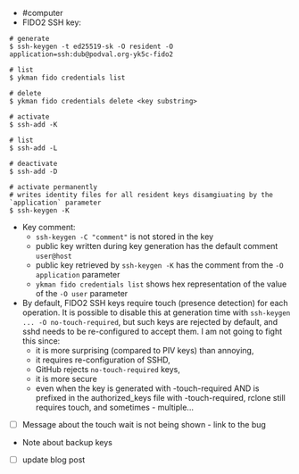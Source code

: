   * #computer
  * FIDO2 SSH key:
```shell
# generate
$ ssh-keygen -t ed25519-sk -O resident -O application=ssh:dub@podval.org-yk5c-fido2

# list
$ ykman fido credentials list

# delete
$ ykman fido credentials delete <key substring>

# activate
$ ssh-add -K

# list
$ ssh-add -L

# deactivate
$ ssh-add -D

# activate permanently
# writes identity files for all resident keys disamgiuating by the `application` parameter
$ ssh-keygen -K
```
  * Key comment:
    * `ssh-keygen -C "comment"` is not stored in the key
    * public key written during key generation has the default comment `user@host`
    * public key retrieved by `ssh-keygen -K` has the comment from the `-O application` parameter
    * `ykman fido credentials list` shows hex representation of the value of the `-O user` parameter 
  * By default, FIDO2 SSH keys require touch (presence detection) for each operation.
It is possible to disable this at generation time with `ssh-keygen ... -O no-touch-required`,
but such keys are rejected by default, and sshd needs to be re-configured to accept them.
I am not going to fight this since: 
    * it is more surprising (compared to PIV keys) than annoying,
    * it requires re-configuration of SSHD,
    * GitHub rejects `no-touch-required` keys,
    * it is more secure
    * even when the key is generated with -touch-required AND is prefixed in the authorized_keys file with -touch-required,
rclone still requires touch, and sometimes - multiple...
  * [ ] Message about the touch wait is not being shown - link to the bug
  * Note about backup keys
  * [ ] update blog post
